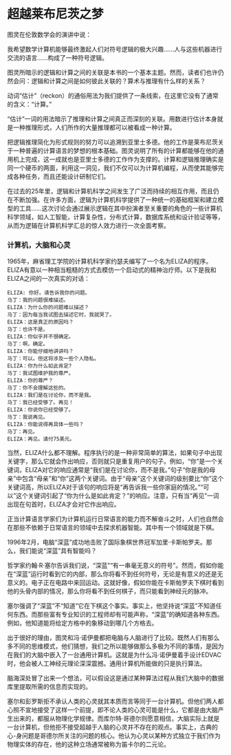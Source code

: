 超越莱布尼茨之梦
===============

图灵在伦敦数学会的演讲中说：

我希望数学计算机能够最终激起人们对符号逻辑的极大兴趣……人与这些机器进行交流的语言……构成了一种符号逻辑。

图灵所暗示的逻辑和计算之间的关联是本书的一个基本主题。然而，读者们也许仍然会问：逻辑和计算之间是如何彼此关联的？算术与推理有什么样的关系？

动词“估计”（reckon）的通俗用法为我们提供了一条线索，在这里它没有了通常的含义：“计算。”

“估计”一词的用法暗示了推理和计算之间真正而深刻的关联。用数进行估计本身就是一种推理形式，人们所作的大量推理都可以被看成一种计算。

把逻辑推理简化为形式规则的努力可以追溯到亚里士多德。他的工作是莱布尼茨关于一种普遍的计算语言的梦想的根本基础。图灵说明了所有的计算都能够在他的通用机上完成，这一成就也是亚里士多德的工作作为支撑的。计算和逻辑推理确实是同一个硬币的两面，利用这一洞见，我们不仅可以为计算机编程，从而使其能够完成各种任务，而且还能设计研制它们。

在过去的25年里，逻辑和计算机科学之间发生了广泛而持续的相互作用，而且仍在不断加强。在许多方面，逻辑为计算机科学提供了一种统一的基础框架和建立模型的工具……这次讨论会通过展示逻辑在其中扮演者至关重要的角色的一些计算机科学领域，如人工智能，计算复杂性，分布式计算，数据库系统和设计验证等等，从而为逻辑在计算机科学汇总的惊人效力进行一次全面考察。

### 计算机，大脑和心灵

1965年，麻省理工学院的计算机科学家约瑟夫编写了一个名为ELIZA的程序。ELIZA有意以一种相当粗糙的方式去模仿一个启动式的精神治疗师。以下是我和ELIZA之间的一次真实的对话：

```
ELIZA: 你好。请告诉我你的问题。
马丁：我的问题很难描述。
ELIZA：为什么你的问题难以描述？
马丁：因为每当我试图去描述它时，我就哭了。
ELIZA：这是真正的原因吗？
马丁：也许不是。
ELIZA：你似乎并不很确定。
马丁：啊，确定。
ELIZA：你能仔细地讲讲吗？
马丁：可以。但这将涉及一些个人隐私。
ELIZA：你为什么如此肯定?
马丁：我试图维护我的尊严。
ELIZA：你的尊严？
马丁：你不会理解这些的。
ELIZA：我们是在讨论你，而不是我。
马丁：我已经受够了。再见！
ELIZA：你说你已经受够了。
马丁：我说再见。
ELIZA：你能说得再具体一些吗？
马丁：再见。
ELIZA：再见。请付75美元。
```

当然，ELIZA什么都不理解。程序执行的是一种非常简单的算法，如果句子中出现关键字，那么它就会作出响应，否则就只是重复用户的句子。例如，“你”是一个关键词，ELIZA对它的响应通常是“我们是在讨论你，而不是我。”句子“你是我的母亲”中包含“母亲”和“你”这两个关键词。由于“母亲”这个关键词的级别要比“你”这个关键词高，所以ELIZA对于该句的响应将是“再告诉我一些你家庭的情况。”“可以”这个关键词引起了“你为什么是如此肯定？”的响应。注意，只有当“再见”一词出现在句首时，ELIZA才会对它作出响应。

正当计算语言学家们为计算机运行日常语言的能力而不解奋斗之时，人们也自然会在那些不依赖于日常语言的领域中去探求机器智能。其中有一个领域就是下棋。

1996年2月，电脑“深蓝”成功地击败了国际象棋世界冠军加里·卡斯帕罗夫。那么，我们能说“深蓝”具有智能吗？

哲学家约翰·R·塞尔告诉我们说，“深蓝”“有一串毫无意义的符号”。然而，假如你能在“深蓝”运行时看到它的内部，那么你将看不到任何符号，无论是有意义的还是无意义的。电子正在电路中来回运动。这就好像，假如你能在卡斯帕罗夫下棋时看到他的头骨内部的情况，那么你将看不到任何棋子，而只能看到神经元的脉冲。

塞尔强调了“深蓝”不“知道”它在下棋这个事实。事实上，他坚持说“深蓝”不知道任何东西。而那些富有专业知识的工程师却有可能声称，“深蓝”的确知道各种东西。例如，他知道能将给定方格中的象移动到哪几个方格去。

出于很好的理由，图灵和冯·诺伊曼都把电脑与人脑进行了比较。既然人们有那么多不同的思维模式，他们猜想，我们之所以能够做那么多极为不同的事情，是因为在我们的大脑中嵌入了一台通用计算机。这就是为什么冯·诺伊曼着手设计EDVAC时，他会被人工神经元理论深深震撼。通用计算机所能做的只是执行算法。

脑海深处冒了出来一个想法，可以假设这是通过某种算法过程从我们大脑中的数据库里提取所需的信息而实现的。

塞尔和彭罗斯拒不承认人类的心灵就其本质而言等同于一台计算机。但他们两人都心照不宣地接受了这样一个前提，即不论人类的心灵可能是什么，它都是由大脑产生出来的，都服从物理化学规律。而库尔特·哥德尔则愿意相信，大脑实际上就是一台计算机，但他拒不接受超越于人脑的心灵并不存在的观点。事实上，古典的心-身问题是哥德尔所关注的问题的核心。他认为心灵以某种方式独立于我们作为物理实体的存在，他的这种立场通常被称为笛卡尔的二元论。

